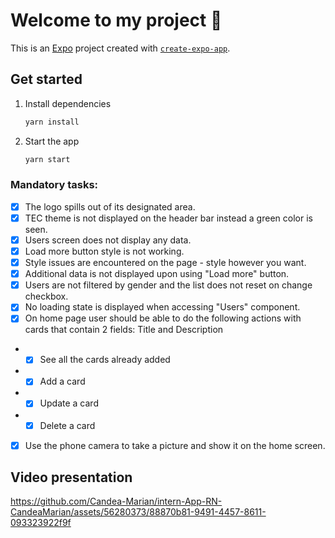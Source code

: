 # Welcome to my project 👋

This is an [Expo](https://expo.dev) project created with [`create-expo-app`](https://www.npmjs.com/package/create-expo-app).

## Get started

1. Install dependencies

   ```bash
   yarn install
   ```

2. Start the app

   ```bash
   yarn start
   ```

### Mandatory tasks:
- [x] The logo spills out of its designated area.
- [x] TEC theme is not displayed on the header bar instead a green color is seen.
- [x] Users screen does not display any data.
- [x] Load more button style is not working.
- [x] Style issues are encountered on the page - style however you want.
- [x] Additional data is not displayed upon using "Load more" button.
- [x] Users are not filtered by gender and the list does not reset on change checkbox.
- [x] No loading state is displayed when accessing "Users" component.
- [x] On home page user should be able to do the following actions with cards that contain 2 fields: Title and Description
-  - [x] See all the cards already added
-  - [x] Add a card
-  - [x] Update a card
-  - [x] Delete a card
- [x] Use the phone camera to take a picture and show it on the home screen.

## Video presentation

https://github.com/Candea-Marian/intern-App-RN-CandeaMarian/assets/56280373/88870b81-9491-4457-8611-093323922f9f


